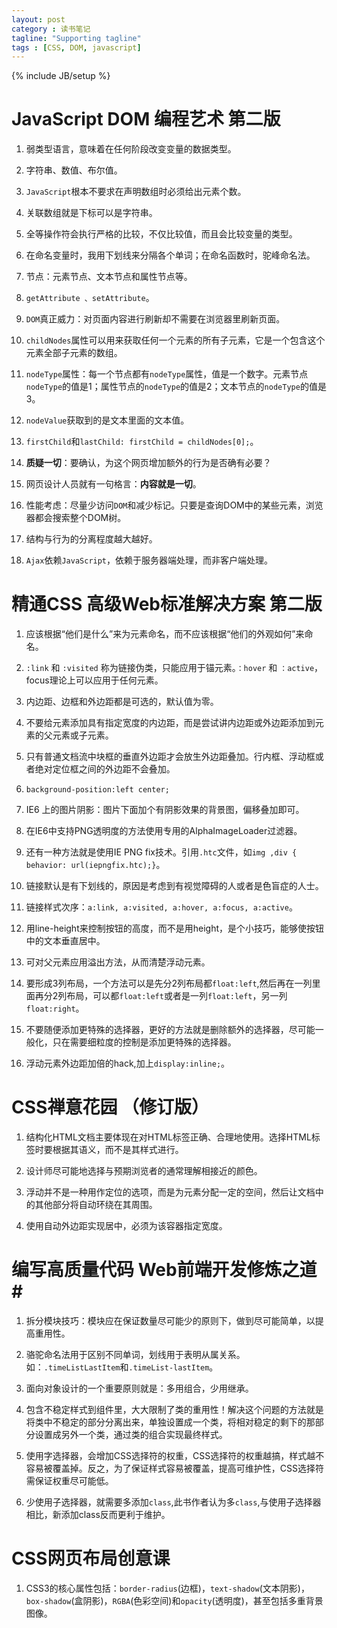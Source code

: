 ```yaml
---
layout: post
category : 读书笔记
tagline: "Supporting tagline"
tags : [CSS, DOM, javascript]
---
```


{% include JB/setup %}

# JavaScript DOM 编程艺术 第二版 #


1. 弱类型语言，意味着在任何阶段改变变量的数据类型。


2. 字符串、数值、布尔值。


3. `JavaScript`根本不要求在声明数组时必须给出元素个数。


4. 关联数组就是下标可以是字符串。


5. 全等操作符会执行严格的比较，不仅比较值，而且会比较变量的类型。


6. 在命名变量时，我用下划线来分隔各个单词；在命名函数时，驼峰命名法。


7. 节点：元素节点、文本节点和属性节点等。

<!--break-->

8. `getAttribute 、setAttribute`。


9. `DOM`真正威力：对页面内容进行刷新却不需要在浏览器里刷新页面。


10. `childNodes`属性可以用来获取任何一个元素的所有子元素，它是一个包含这个元素全部子元素的数组。


11. `nodeType`属性：每一个节点都有`nodeType`属性，值是一个数字。元素节点`nodeType`的值是1；属性节点的`nodeType`的值是2；文本节点的`nodeType`的值是3。


12. `nodeValue`获取到的是文本里面的文本值。


13. `firstChild`和`lastChild: firstChild = childNodes[0];`。


14. **质疑一切**：要确认，为这个网页增加额外的行为是否确有必要？


15. 网页设计人员就有一句格言：**内容就是一切**。


16. 性能考虑：尽量少访问`DOM`和减少标记。只要是查询DOM中的某些元素，浏览器都会搜索整个DOM树。



17. 结构与行为的分离程度越大越好。


18. `Ajax`依赖`JavaScript`，依赖于服务器端处理，而非客户端处理。



# 精通CSS 高级Web标准解决方案 第二版 #

1. 应该根据“他们是什么”来为元素命名，而不应该根据“他们的外观如何”来命名。


2. `:link` 和 `:visited` 称为链接伪类，只能应用于锚元素。`：hover` 和 `：active`，focus理论上可以应用于任何元素。 


3. 内边距、边框和外边距都是可选的，默认值为零。


4. 不要给元素添加具有指定宽度的内边距，而是尝试讲内边距或外边距添加到元素的父元素或子元素。


5. 只有普通文档流中块框的垂直外边距才会放生外边距叠加。行内框、浮动框或者绝对定位框之间的外边距不会叠加。


6. `background-position:left center;`


7. IE6 上的图片阴影：图片下面加个有阴影效果的背景图，偏移叠加即可。


8. 在IE6中支持PNG透明度的方法使用专用的AlphaImageLoader过滤器。


9. 还有一种方法就是使用IE PNG fix技术。引用`.htc`文件，如`img ,div { behavior: url(iepngfix.htc);}`。


10. 链接默认是有下划线的，原因是考虑到有视觉障碍的人或者是色盲症的人士。


11. 链接样式次序：`a:link, a:visited, a:hover, a:focus, a:active`。


12. 用line-height来控制按钮的高度，而不是用height，是个小技巧，能够使按钮中的文本垂直居中。


13. 可对父元素应用溢出方法，从而清楚浮动元素。


14. 要形成3列布局，一个方法可以是先分2列布局都`float:left`,然后再在一列里面再分2列布局，可以都`float:left`或者是一列`float:left`，另一列`float:right`。


15. 不要随便添加更特殊的选择器，更好的方法就是删除额外的选择器，尽可能一般化，只在需要细粒度的控制是添加更特殊的选择器。


16. 浮动元素外边距加倍的hack,加上`display:inline;`。



# CSS禅意花园 （修订版） #

1. 结构化HTML文档主要体现在对HTML标签正确、合理地使用。选择HTML标签时要根据其语义，而不是其样式进行。


2. 设计师尽可能地选择与预期浏览者的通常理解相接近的颜色。


3. 浮动并不是一种用作定位的选项，而是为元素分配一定的空间，然后让文档中的其他部分将自动环绕在其周围。


4. 使用自动外边距实现居中，必须为该容器指定宽度。



# 编写高质量代码 Web前端开发修炼之道#

1. 拆分模块技巧：模块应在保证数量尽可能少的原则下，做到尽可能简单，以提高重用性。


2. 骆驼命名法用于区别不同单词，划线用于表明从属关系。如：`.timeListLastItem`和`.timeList-lastItem`。


3. 面向对象设计的一个重要原则就是：多用组合，少用继承。


4. 包含不稳定样式到组件里，大大限制了类的重用性！解决这个问题的方法就是将类中不稳定的部分分离出来，单独设置成一个类，将相对稳定的剩下的那部分设置成另外一个类，通过类的组合实现最终样式。



5. 使用字选择器，会增加CSS选择符的权重，CSS选择符的权重越搞，样式越不容易被覆盖掉。反之，为了保证样式容易被覆盖，提高可维护性，CSS选择符需保证权重尽可能低。



6. 少使用子选择器，就需要多添加`class`,此书作者认为多`class`,与使用子选择器相比，新添加class反而更利于维护。 



# CSS网页布局创意课 #

1. CSS3的核心属性包括：`border-radius`(边框)，`text-shadow`(文本阴影)，`box-shadow`(盒阴影)，`RGBA`(色彩空间)和`opacity`(透明度)，甚至包括多重背景图像。


